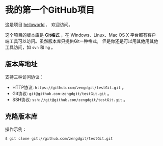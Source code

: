 # 我的第一个GitHub项目

这是项目 [helloworld](git@github.com:zengdgit/testGit.git) ，
欢迎访问。

这个项目的版本库是 **Git格式** ，在 Windows、Linux、Mac OS X
平台都有客户端工具可以访问。虽然版本库只提供Git一种格式，
但是你还是可以用其他用其他工具访问，如 ``svn`` 和 ``hg`` 。

## 版本库地址

支持三种访问协议：

* HTTP协议: `https://github.com/zengdgit/testGit.git` 。
* Git协议: `git@github.com:zengdgit/testGit.git` 。
* SSH协议: `ssh://git@github.com/zengdgit/testGit.git` 。

## 克隆版本库

操作示例：

    $ git clone git://github.com/zengdgit/testGit.git
